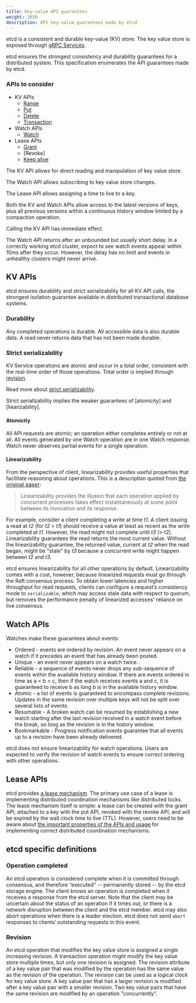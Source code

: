 ```yaml
---
title: Key-value API guarantees
weight: 2650
description: API key-value guarantees made by etcd
---
```


etcd is a consistent and durable key-value (KV) store. The key value store is exposed through [gRPC Services].

etcd ensures the strongest consistency and durability guarantees for a distributed system. This specification enumerates the API guarantees made by etcd.

### APIs to consider

* KV APIs
  * [Range](../api/#range)
  * [Put](../api/#put)
  * [Delete](../api/#delete-range)
  * [Transaction](../api/#transaction)
* Watch APIs
  * [Watch](../api/#watch-api)
* Lease APIs
  * [Grant](../api/#obtaining-leases)
  * [Revoke]
  * [Keep alive](../api/#keep-alives)

The KV API allows for direct reading and manipulation of key value store.

The Watch API allows subscribing to key value store changes.

The Lease API allows assigning a time to live to a key.

Both the KV and Watch APIs allow access to the latest versions of keys, plus all previous versions within a continuous history window limited
by a compaction operation.

Calling the KV API has immediate effect. 

The Watch API returns after an unbounded but usually short delay. In a correctly working etcd cluster, expect to see watch events appear within 10ms after they occur. However, the delay has no limit and events in unhealthy clusters might never arrive.

## KV APIs

etcd ensures durability and strict serializability for all KV API calls, the strongest isolation guarantee available in distributed transactional database systems.

### Durability

Any completed operations is durable. All accessible data is also durable data. A read never returns data that has not been made durable.

### Strict serializability

KV Service operations are atomic and occur in a total order, consistent with the real-time order of those operations. Total order is implied through [revision].

Read more about [strict serializability].

Strict serializability implies the weaker guarantees of [atomicity] and [liearizability].

#### Atomicity

All API requests are atomic; an operation either completes entirely or not at
all. All events generated by one Watch operation are in one
Watch response. Watch never observes partial events for a single operation.

#### Linearizability

From the perspective of client, linearizability provides useful properties that
facilitate reasoning about operations. This is a description quoted from
[the original paper][linearizability]: 

> Linearizability provides the illusion that each operation applied by concurrent processes takes effect instantaneously
at some point between its invocation and its response.

For example, consider a client completing a write at time *t1*. A
client issuing a read at *t2* (for *t2* > *t1*) should receive a value at least
as recent as the write completed at *t1*. However, the read might
not complete until *t3* (> *t2*). Linearizability guarantees the read returns the
most current value. Without the linearizability guarantee, the returned value,
current at *t2* when the read began, might be "stale" by *t3* because a
concurrent write might happen between *t2* and *t3*.

etcd ensures linearizability for all other operations by default.
Linearizability comes with a cost, however, because linearized requests must go
through the Raft consensus process. To obtain lower latencies and higher
throughput for read requests, clients can configure a request’s consistency mode
to `serializable`, which may access stale data with respect to quorum, but
removes the performance penalty of linearized accesses' reliance on live consensus.

## Watch APIs

Watches make these guarantees about events:
* Ordered - events are ordered by revision.
  An event never appears on a watch if it precedes an event that
  has already been posted.
* Unique - an event never appears on a watch twice.
* Reliable - a sequence of events never drops any sub-sequence of events
  within the available history window. If there are events ordered in time as
  a < b < c, then if the watch receives events a and c, it is guaranteed to
  receive b as long b is in the available history window.
* Atomic - a list of events is guaranteed to encompass complete revisions.
  Updates in the same revision over multiple keys will not be split over several
  lists of events.
* Resumable - A broken watch can be resumed by establishing a new watch starting
  after the last revision received in a watch event before the break, so long as
  the revision is in the history window.
* Bookmarkable - Progress notification events guarantee that all events up to a
  revision have been already delivered.

etcd does not ensure linearizability for watch operations. Users are expected
to verify the revision of watch events to ensure correct ordering with other operations.

## Lease APIs

etcd provides [a lease mechanism][lease]. The primary use case of a lease is
implementing distributed coordination mechanisms like distributed locks. The
lease mechanism itself is simple: a lease can be created with the grant API,
attached to a key with the put API, revoked with the revoke API, and will be
expired by the wall clock time to live (TTL). However, users need to be aware
about [the important properties of the APIs and usage][why] for implementing
correct distributed coordination mechanisms.

## etcd specific definitions

### Operation completed

An etcd operation is considered complete when it is committed through consensus,
and therefore “executed” -- permanently stored -- by the etcd storage engine.
The client knows an operation is completed when it receives a response from the
etcd server. Note that the client may be uncertain about the status of an
operation if it times out, or there is a network disruption between the client
and the etcd member. etcd may also abort operations when there is a leader
election. etcd does not send `abort` responses to  clients’ outstanding requests
in this event.

### Revision

An etcd operation that modifies the key value store is assigned a single
increasing revision. A transaction operation might modify the key value store
multiple times, but only one revision is assigned. The revision attribute of a
key value pair that was modified by the operation has the same value as the
revision of the operation. The revision can be used as a logical clock for key
value store. A key value pair that has a larger revision is modified after a key
value pair with a smaller revision. Two key value pairs that have the same
revision are modified by an operation "concurrently".

[grpc Services]: ../api/#grpc-services
[lease]: https://web.stanford.edu/class/cs240/readings/89-leases.pdf
[linearizability]: https://cs.brown.edu/~mph/HerlihyW90/p463-herlihy.pdf
[serializable_isolation]: https://en.wikipedia.org/wiki/Isolation_(database_systems)#Serializable
[strict serializability]: http://jepsen.io/consistency/models/strict-serializable
[txn]: ../api/#transaction
[why]: ../why/#notes-on-the-usage-of-lock-and-lease
[revision]: #revision
